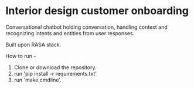 <h1>Interior design customer onboarding</h1>

Conversational chatbot holding conversation, handling context and recognizing intents and entities from user responses.

Built upon RASA stack. 


How to run - 
1. Clone or download the repository.
2. run 'pip install -r requirements.txt' 
3. run 'make cmdline'.



